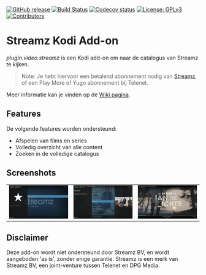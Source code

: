 [![GitHub release](https://img.shields.io/github/release/add-ons/plugin.video.streamz.svg?include_prereleases)](https://github.com/add-ons/plugin.video.streamz/releases)
[![Build Status](https://img.shields.io/github/workflow/status/add-ons/plugin.video.streamz/CI/master)](https://github.com/add-ons/plugin.video.streamz/actions?query=branch%3Amaster)
[![Codecov status](https://img.shields.io/codecov/c/github/add-ons/plugin.video.streamz/master)](https://codecov.io/gh/add-ons/plugin.video.streamz/branch/master)
[![License: GPLv3](https://img.shields.io/badge/License-GPLv3-yellow.svg)](https://opensource.org/licenses/GPL-3.0)
[![Contributors](https://img.shields.io/github/contributors/add-ons/plugin.video.streamz.svg)](https://github.com/add-ons/plugin.video.streamz/graphs/contributors)

# Streamz Kodi Add-on

*plugin.video.streamz* is een Kodi add-on om naar de catalogus van Streamz te kijken. 

> Note: Je hebt hiervoor een betalend abonnement nodig van [Streamz](https://www.streamz.be/), of een Play More of Yugo abonnement bij Telenet.

Meer informatie kan je vinden op de [Wiki pagina](https://github.com/add-ons/plugin.video.streamz/wiki).

## Features

De volgende features worden ondersteund:
* Afspelen van films en series
* Volledig overzicht van alle content
* Zoeken in de volledige catalogus

## Screenshots

<table>
  <tr>
    <td><img src="resources/screenshot01.jpg" width=270></td>
    <td><img src="resources/screenshot02.jpg" width=270></td>
    <td><img src="resources/screenshot03.jpg" width=270></td>
  </tr>
 </table>

## Disclaimer

Deze add-on wordt niet ondersteund door Streamz BV, en wordt aangeboden 'as is', zonder enige garantie.
Streamz is een merk van Streamz BV, een joint-venture tussen Telenet en DPG Media.
